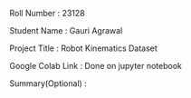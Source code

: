 Roll Number       :  23128

Student Name      :   Gauri Agrawal

Project Title     :   Robot Kinematics Dataset

Google Colab Link :  Done on jupyter notebook

Summary(Optional) :   
